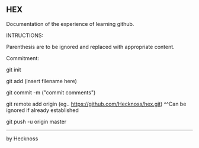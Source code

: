 HEX
---------------------------------

Documentation of the experience of learning github.


INTRUCTIONS:

Parenthesis are to be ignored and replaced with appropriate content.

Commitment:

git init

git add (insert filename here)

git commit -m ("commit comments")

git remote add origin (eg.. https://github.com/Hecknoss/hex.git)
^^Can be ignored if already established

git push -u origin master


---------------------------------

by Hecknoss

